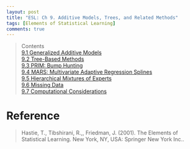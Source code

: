 ```yaml
---
layout: post
title: "ESL: Ch 9. Additive Models, Trees, and Related Methods"
tags: [Elements of Statistical Learning]
comments: true
---
```


> Contents  
> [9.1 Generalized Additive Models](#91-generalized-additive-models)  
> [9.2 Tree-Based Methods](#92-tree-based-methods)  
> [9.3 PRIM: Bump Hunting](#93-prim-bump-hunting)  
> [9.4 MARS: Multivariate Adaptive Regression Splines](#94-mars-multivariate-adaptive-regression-splines)  
> [9.5 Hierarchical Mixtures of Experts](#95-hierarchical-mixtures-of-experts)  
> [9.6 Missing Data](#96-missing-data)  
> [9.7 Computational Considerations](#97-computational-considerations)  


# Reference
> Hastie, T., Tibshirani, R.,, Friedman, J. (2001). The Elements of Statistical Learning. New York, NY, USA: Springer New York Inc.. 

